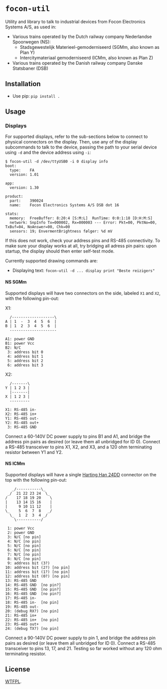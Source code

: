 # `focon-util`

Utility and library to talk to industrial devices from Focon Electronics Systems A/S, as used in:
* Various trains operated by the Dutch railway company Nederlandse Spoorwegen (NS):
  * Stadsgewestelijk Materieel-gemoderniseerd (SGMm, also known as Plan Y)
  * Intercitymateriaal gemoderniseerd (ICMm, also known as Plan Z)
* Various trains operated by the Danish railway company Danske Statsbaner (DSB)

## Installation

* Use pip: `pip install .`

## Usage

### Displays

For supported displays, refer to the sub-sections below to connect to physical connectors on the display.
Then, use any of the display subcommands to talk to the device, passing the path to your serial device using `-d` and the device address using `-i`:

```
$ focon-util -d /dev/ttyUSB0 -i 0 display info
boot:
  type:    FA
  version: 1.01

app:
  version: 1.30

product:
  part:    390024
  name:    Focon Electronics Systems A/S DSB dot 16

stats:
  memory:  FreeBuffer: 8:20:4 [S:M:L]  RunTime: 0:0:1:18 [D:H:M:S]
  network: SnpInfo Tx=000002, Rx=000003 --- Error: Pkt=00, PktNo=00, TxBuf=04, NoAnswer=00, Chk=00
  sensors: 19; EnvermentBrightness følger: %d mV

```

If this does not work, check your address pins and RS-485 connectivity. To make sure your display works at all, try bridging all adress pin pairs: upon startup, the display should then enter self-test mode.

Currently supported drawing commands are:
* Displaying text: `focon-util -d ... display print "Beste reizigers"`

#### NS SGMm

Supported displays will have two connectors on the side, labeled `X1` and `X2`, with the following pin-out:

X1:
```
  /-------------------\
A | 1  -  3  4  5  6  |
B | 1  2  3  4  5  6  |
  ---------------------

A1: power GND
B1: power Vcc
B2: N/C
 3: address bit 0
 4: address bit 1
 5: address bit 2
 6: address bit 3
```

X2:
```
  /-------\
Y | 1 2 3 |
  |-------|
X | 1 2 3 |
  ---------

X1: RS-485 in-
X2: RS-485 in+
Y1: RS-485 out-
Y2: RS-485 out+
 3: RS-485 GND
```

Connect a 60-140V DC power supply to pins B1 and A1, and bridge the address pin pairs as desired (or leave them all unbridged for ID 0).
Connect a RS-485 transceiver to pins X1, X2, and X3, and a 120 ohm terminating resistor between Y1 and Y2.

#### NS ICMm

Supported displays will have a single [Harting Han 24DD](https://www.harting.com/en-PE/p/Han-24DD-HMC-M-c-09162243001) connector on the top with the following pin-out:

```
   _/-----------\_
 _/  21 22 23 24  \_
/    17 18 19 20    \
|    13 14 15 16    |
|     9 10 11 12    |
\_    5  6  7  8   _/
  \_  1  2  3  4 _/
    \-----------/

 1: power Vcc
 2: power GND
 3: N/C [no pin]
 4: N/C [no pin]
 5: N/C [no pin]
 6: N/C [no pin]
 7: N/C [no pin]
 8: N/C [no pin]
 9: address bit (3?)
10: address bit (2?) [no pin]
11: address bit (1?) [no pin]
12: address bit (0?) [no pin]
13: RS-485 GND
14: RS-485 GND  [no pin?]
15: RS-485 GND  [no pin?]
16: RS-485 GND  [no pin?]
17: RS-485 in-
18: RS-485 in-  [no pin]
19: RS-485 out-
20: (debug RX?) [no pin]
21: RS-485 in+
22: RS-485 in+  [no pin]
23: RS-485 out+
24: (debug TX?) [no pin]
```

Connect a 90-140V DC power supply to pin 1, and bridge the address pin pairs as desired (or leave them all unbridged for ID 0).
Connect a RS-485 transceiver to pins 13, 17, and 21. Testing so far worked without any 120 ohm terminating resistor.

## License

[WTFPL](./COPYING).

